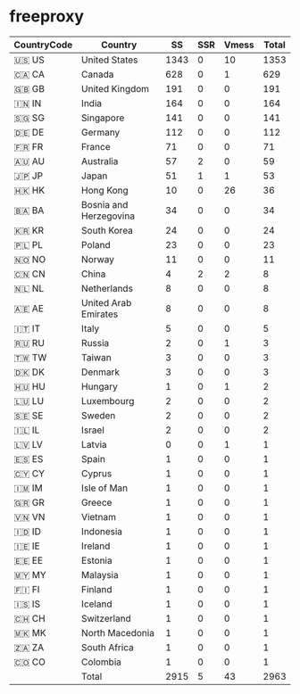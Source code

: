 # freeproxy

|CountryCode|Country|SS|SSR|Vmess|Total|
|  ----  | ----  |  ----  | ----  |  ----  | ----  |
|🇺🇸 US|United States|1343|0|10|1353|
|🇨🇦 CA|Canada|628|0|1|629|
|🇬🇧 GB|United Kingdom|191|0|0|191|
|🇮🇳 IN|India|164|0|0|164|
|🇸🇬 SG|Singapore|141|0|0|141|
|🇩🇪 DE|Germany|112|0|0|112|
|🇫🇷 FR|France|71|0|0|71|
|🇦🇺 AU|Australia|57|2|0|59|
|🇯🇵 JP|Japan|51|1|1|53|
|🇭🇰 HK|Hong Kong|10|0|26|36|
|🇧🇦 BA|Bosnia and Herzegovina|34|0|0|34|
|🇰🇷 KR|South Korea|24|0|0|24|
|🇵🇱 PL|Poland|23|0|0|23|
|🇳🇴 NO|Norway|11|0|0|11|
|🇨🇳 CN|China|4|2|2|8|
|🇳🇱 NL|Netherlands|8|0|0|8|
|🇦🇪 AE|United Arab Emirates|8|0|0|8|
|🇮🇹 IT|Italy|5|0|0|5|
|🇷🇺 RU|Russia|2|0|1|3|
|🇹🇼 TW|Taiwan|3|0|0|3|
|🇩🇰 DK|Denmark|3|0|0|3|
|🇭🇺 HU|Hungary|1|0|1|2|
|🇱🇺 LU|Luxembourg|2|0|0|2|
|🇸🇪 SE|Sweden|2|0|0|2|
|🇮🇱 IL|Israel|2|0|0|2|
|🇱🇻 LV|Latvia|0|0|1|1|
|🇪🇸 ES|Spain|1|0|0|1|
|🇨🇾 CY|Cyprus|1|0|0|1|
|🇮🇲 IM|Isle of Man|1|0|0|1|
|🇬🇷 GR|Greece|1|0|0|1|
|🇻🇳 VN|Vietnam|1|0|0|1|
|🇮🇩 ID|Indonesia|1|0|0|1|
|🇮🇪 IE|Ireland|1|0|0|1|
|🇪🇪 EE|Estonia|1|0|0|1|
|🇲🇾 MY|Malaysia|1|0|0|1|
|🇫🇮 FI|Finland|1|0|0|1|
|🇮🇸 IS|Iceland|1|0|0|1|
|🇨🇭 CH|Switzerland|1|0|0|1|
|🇲🇰 MK|North Macedonia|1|0|0|1|
|🇿🇦 ZA|South Africa|1|0|0|1|
|🇨🇴 CO|Colombia|1|0|0|1|
||Total|2915|5|43|2963|
